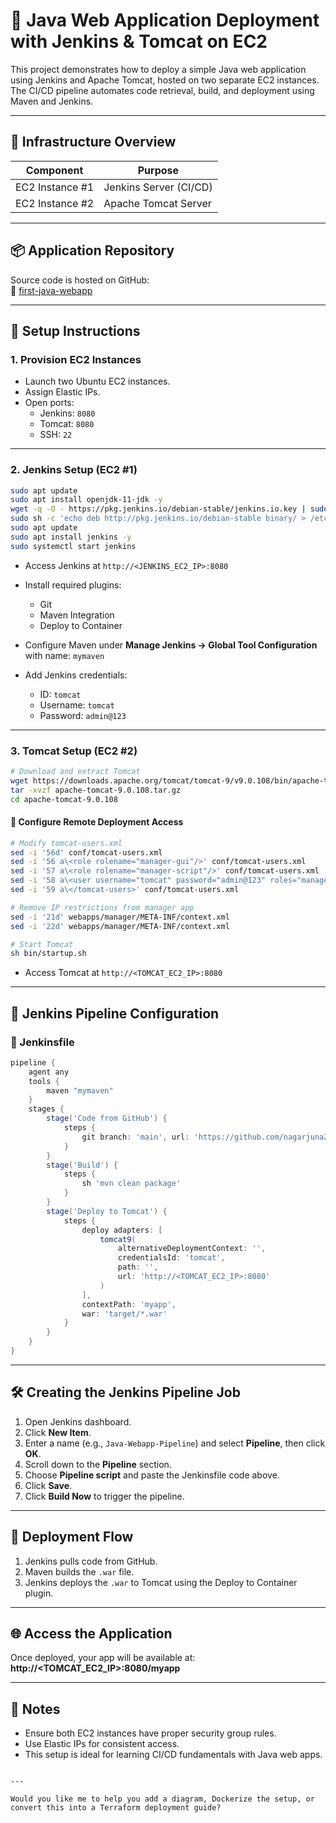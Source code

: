 # 🚀 Java Web Application Deployment with Jenkins & Tomcat on EC2

This project demonstrates how to deploy a simple Java web application using Jenkins and Apache Tomcat, hosted on two separate EC2 instances. The CI/CD pipeline automates code retrieval, build, and deployment using Maven and Jenkins.

---

## 🧱 Infrastructure Overview

| Component        | Purpose                  |
|------------------|---------------------------|
| EC2 Instance #1  | Jenkins Server (CI/CD)    |
| EC2 Instance #2  | Apache Tomcat Server      |

---

## 📦 Application Repository

Source code is hosted on GitHub:  
🔗 [first-java-webapp](https://github.com/nagarjuna281/first-java-webapp.git)

---

## 🔧 Setup Instructions

### 1. Provision EC2 Instances
- Launch two Ubuntu EC2 instances.
- Assign Elastic IPs.
- Open ports:
  - Jenkins: `8080`
  - Tomcat: `8080`
  - SSH: `22`

---

### 2. Jenkins Setup (EC2 #1)
```bash
sudo apt update
sudo apt install openjdk-11-jdk -y
wget -q -O - https://pkg.jenkins.io/debian-stable/jenkins.io.key | sudo apt-key add -
sudo sh -c 'echo deb http://pkg.jenkins.io/debian-stable binary/ > /etc/apt/sources.list.d/jenkins.list'
sudo apt update
sudo apt install jenkins -y
sudo systemctl start jenkins
```

- Access Jenkins at `http://<JENKINS_EC2_IP>:8080`
- Install required plugins:
  - Git
  - Maven Integration
  - Deploy to Container

- Configure Maven under **Manage Jenkins → Global Tool Configuration** with name: `mymaven`
- Add Jenkins credentials:
  - ID: `tomcat`
  - Username: `tomcat`
  - Password: `admin@123`

---

### 3. Tomcat Setup (EC2 #2)
```bash
# Download and extract Tomcat
wget https://downloads.apache.org/tomcat/tomcat-9/v9.0.108/bin/apache-tomcat-9.0.108.tar.gz
tar -xvzf apache-tomcat-9.0.108.tar.gz
cd apache-tomcat-9.0.108
```

#### 🔐 Configure Remote Deployment Access
```bash
# Modify tomcat-users.xml
sed -i '56d' conf/tomcat-users.xml
sed -i '56 a\<role rolename="manager-gui"/>' conf/tomcat-users.xml
sed -i '57 a\<role rolename="manager-script"/>' conf/tomcat-users.xml
sed -i '58 a\<user username="tomcat" password="admin@123" roles="manager-gui,manager-script"/>' conf/tomcat-users.xml
sed -i '59 a\</tomcat-users>' conf/tomcat-users.xml

# Remove IP restrictions from manager app
sed -i '21d' webapps/manager/META-INF/context.xml
sed -i '22d' webapps/manager/META-INF/context.xml

# Start Tomcat
sh bin/startup.sh
```

- Access Tomcat at `http://<TOMCAT_EC2_IP>:8080`

---

## 🧪 Jenkins Pipeline Configuration

### 🔧 Jenkinsfile

```groovy
pipeline {
    agent any
    tools {
        maven "mymaven"
    }
    stages {
        stage('Code from GitHub') {
            steps {
                git branch: 'main', url: 'https://github.com/nagarjuna281/first-java-webapp.git'
            }
        }
        stage('Build') {
            steps {
                sh 'mvn clean package'
            }
        }
        stage('Deploy to Tomcat') {
            steps {
                deploy adapters: [
                    tomcat9(
                        alternativeDeploymentContext: '', 
                        credentialsId: 'tomcat', 
                        path: '', 
                        url: 'http://<TOMCAT_EC2_IP>:8080'
                    )
                ], 
                contextPath: 'myapp', 
                war: 'target/*.war'
            }
        }
    }
}
```

---

## 🛠️ Creating the Jenkins Pipeline Job

1. Open Jenkins dashboard.
2. Click **New Item**.
3. Enter a name (e.g., `Java-Webapp-Pipeline`) and select **Pipeline**, then click **OK**.
4. Scroll down to the **Pipeline** section.
5. Choose **Pipeline script** and paste the Jenkinsfile code above.
6. Click **Save**.
7. Click **Build Now** to trigger the pipeline.

---

## 🚀 Deployment Flow

1. Jenkins pulls code from GitHub.
2. Maven builds the `.war` file.
3. Jenkins deploys the `.war` to Tomcat using the Deploy to Container plugin.

---

## 🌐 Access the Application

Once deployed, your app will be available at:  
**http://<TOMCAT_EC2_IP>:8080/myapp**

---

## 📄 Notes

- Ensure both EC2 instances have proper security group rules.
- Use Elastic IPs for consistent access.
- This setup is ideal for learning CI/CD fundamentals with Java web apps.

```

---

Would you like me to help you add a diagram, Dockerize the setup, or convert this into a Terraform deployment guide?
